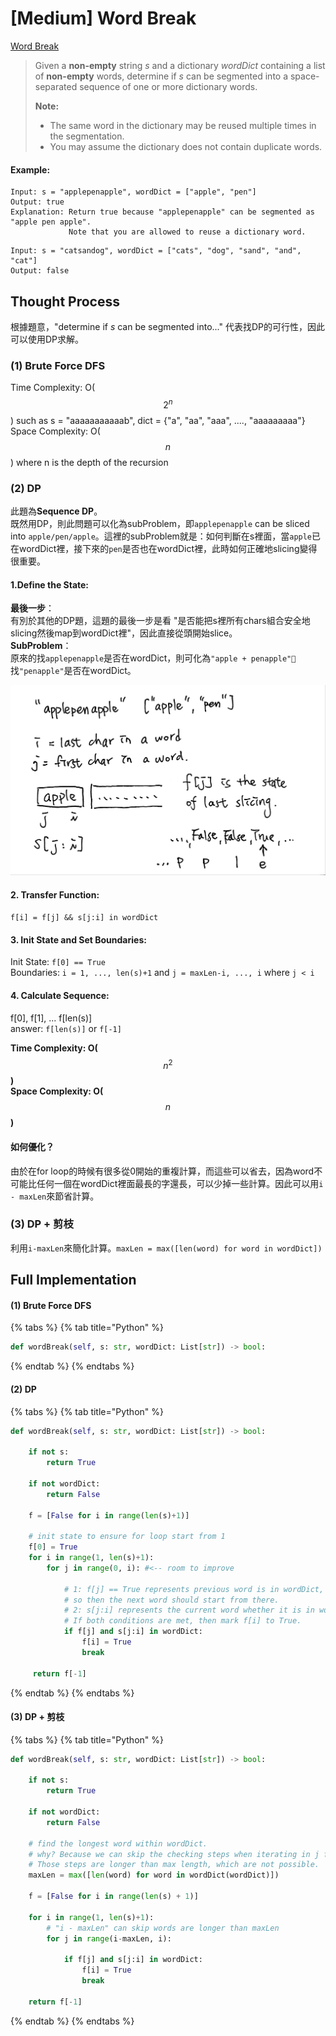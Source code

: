 # \[Medium\] Word Break

[Word Break](https://leetcode.com/problems/word-break/)

> Given a **non-empty** string _s_ and a dictionary _wordDict_ containing a list of **non-empty** words, determine if _s_ can be segmented into a space-separated sequence of one or more dictionary words.
>
> **Note:**
>
> * The same word in the dictionary may be reused multiple times in the segmentation.
> * You may assume the dictionary does not contain duplicate words.

#### Example:

```text
Input: s = "applepenapple", wordDict = ["apple", "pen"]
Output: true
Explanation: Return true because "applepenapple" can be segmented as "apple pen apple".
             Note that you are allowed to reuse a dictionary word.
```

```text
Input: s = "catsandog", wordDict = ["cats", "dog", "sand", "and", "cat"]
Output: false
```

## Thought Process

根據題意，"determine if _s_ can be segmented into..." 代表找DP的可行性，因此可以使用DP求解。

### \(1\) Brute Force DFS

Time Complexity: O\( $$2^n$$ \) such as s = "aaaaaaaaaaab", dict = {"a", "aa", "aaa", ...., "aaaaaaaaa"}  
Space Complexity: O\( $$n$$ \) where n is the depth of the recursion

### \(2\) DP

此題為**Sequence DP**。  
既然用DP，則此問題可以化為subProblem，即`applepenapple` can be sliced into `apple/pen/apple`。這裡的subProblem就是：如何判斷在s裡面，當`apple`已在wordDict裡，接下來的`pen`是否也在wordDict裡，此時如何正確地slicing變得很重要。  


#### 1.Define the State:

**最後一步**：  
有別於其他的DP題，這題的最後一步是看 "是否能把s裡所有chars組合安全地slicing然後map到wordDict裡"，因此直接從頭開始slice。  
**SubProblem**：  
原來的找`applepenapple`是否在wordDict，則可化為`"apple + penapple"` 找`"penapple"`是否在wordDict。

![](../.gitbook/assets/wordbreak.jpg)

#### 2. Transfer Function:

`f[i] = f[j] && s[j:i] in wordDict`  

#### 3. Init State and Set Boundaries:

Init State: `f[0] == True`  
Boundaries: `i = 1, ..., len(s)+1` and `j = maxLen-i, ..., i` where `j < i`

#### 4. Calculate Sequence:

f\[0\], f\[1\], ... f\[len\(s\)\]  
answer: `f[len(s)]` or `f[-1]`

**Time Complexity: O\(**$$n^2$$**\)**   
**Space Complexity: O\(** $$n$$ **\)**

#### 如何優化？

由於在for loop的時候有很多從0開始的重複計算，而這些可以省去，因為word不可能比任何一個在wordDict裡面最長的字還長，可以少掉一些計算。因此可以用`i - maxLen`來節省計算。

### \(3\) DP + 剪枝

利用`i-maxLen`來簡化計算。`maxLen = max([len(word) for word in wordDict])`

## Full Implementation

#### \(1\) Brute Force DFS

{% tabs %}
{% tab title="Python" %}
```python
def wordBreak(self, s: str, wordDict: List[str]) -> bool:
```
{% endtab %}
{% endtabs %}

#### \(2\) DP

{% tabs %}
{% tab title="Python" %}
```python
def wordBreak(self, s: str, wordDict: List[str]) -> bool:
    
    if not s:
        return True
    
    if not wordDict:
        return False
    
    f = [False for i in range(len(s)+1)]
    
    # init state to ensure for loop start from 1
    f[0] = True
    for i in range(1, len(s)+1):
        for j in range(0, i): #<-- room to improve
            
            # 1: f[j] == True represents previous word is in wordDict, 
            # so then the next word should start from there. 
            # 2: s[j:i] represents the current word whether it is in wordDict.
            # If both conditions are met, then mark f[i] to True.
            if f[j] and s[j:i] in wordDict:
                f[i] = True
                break
            
     return f[-1]
```
{% endtab %}
{% endtabs %}

#### \(3\) DP + 剪枝

{% tabs %}
{% tab title="Python" %}
```python
def wordBreak(self, s: str, wordDict: List[str]) -> bool:
    
    if not s:
        return True
        
    if not wordDict:
        return False
        
    # find the longest word within wordDict.
    # why? Because we can skip the checking steps when iterating in j for loop. 
    # Those steps are longer than max length, which are not possible.
    maxLen = max([len(word) for word in wordDict(wordDict)])
    
    f = [False for i in range(len(s) + 1)]
    
    for i in range(1, len(s)+1):
        # "i - maxLen" can skip words are longer than maxLen
        for j in range(i-maxLen, i):
            
            if f[j] and s[j:i] in wordDict:
                f[i] = True
                break
    
    return f[-1]
```
{% endtab %}
{% endtabs %}

